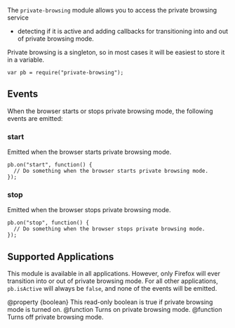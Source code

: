 <!-- contributed by Paul O'Shannessy [paul@oshannessy.com]  -->
<!-- edited by Noelle Murata [fiveinchpixie@gmail.com]  -->
<!-- contributed by Irakli Gozalishvili [gozala@mozilla.com] -->


The `private-browsing` module allows you to access the private browsing service
- detecting if it is active and adding callbacks for transitioning into and out
of private browsing mode.

Private browsing is a singleton, so in most cases it will be easiest to store it
in a variable.

    var pb = require("private-browsing");

## Events ##

When the browser starts or stops private browsing mode, the following events
are emitted:

### start ###
Emitted when the browser starts private browsing mode.

    pb.on("start", function() {
      // Do something when the browser starts private browsing mode.
    });


### stop ###
Emitted when the browser stops private browsing mode.


    pb.on("stop", function() {
      // Do something when the browser stops private browsing mode.
    });

## Supported Applications ##

This module is available in all applications. However, only Firefox will ever
transition into or out of private browsing mode. For all other applications,
`pb.isActive` will always be `false`, and none of the events will be emitted.

<api name="isActive">
@property {boolean}
  This read-only boolean is true if private browsing mode is turned on.
</api>

<api name="activate">
@function
  Turns on private browsing mode.
</api>

<api name="deactivate">
@function
  Turns off private browsing mode.
</api>
